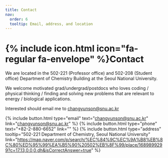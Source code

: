 ```yaml
---
title: Contact
nav:
  order: 6
  tooltip: Email, address, and location
---
```


# {% include icon.html icon="fa-regular fa-envelope" %}Contact

We are located in the 502-221 (Professor office) and 502-208 (Student office) Department of Chemistry Building at the Seoul National University.

We welcome motivated grad/undergrad/postdocs who loves coding / physical thinking / finding and solving new problems that are relevant to energy / biological applications. 

Interested should email me to changyunson@snu.ac.kr

{%
  include button.html
  type="email"
  text="changyunson@snu.ac.kr"
  link="changyunson@snu.ac.kr"
%}
{%
  include button.html
  type="phone"
  text="+82-2-880-6652"
  link=""
%}
{%
  include button.html
  type="address"
  tooltip="502-221 Department of Chemistry, Seoul National University"
  link="https://map.naver.com/p/search/%EC%84%9C%EC%9A%B8%EB%8C%80%ED%95%99%EA%B5%90%20502%EB%8F%99/place/1689899299?c=17.13,0,0,0,dh&isCorrectAnswer=true"
%}
